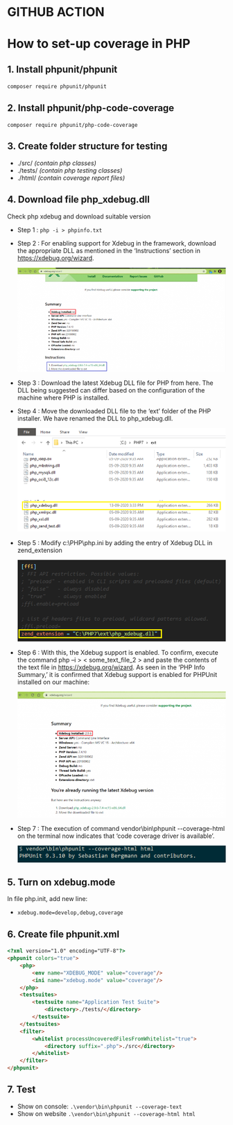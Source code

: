 # GITHUB ACTION

# How to set-up coverage in PHP
## 1. Install phpunit/phpunit
`composer require phpunit/phpunit`
## 2. Install phpunit/php-code-coverage
`composer require phpunit/php-code-coverage`
## 3. Create folder structure for testing
- ./src/ _(contain php classes)_
- ./tests/ _(contain php testing classes)_
- ./html/ _(contain coverage report files)_
## 4. Download file php_xdebug.dll
Check php xdebug and download suitable version
- Step 1 : `php -i > phpinfo.txt`
- Step 2 : For enabling support for Xdebug in the framework, download the appropriate DLL as mentioned in the ‘Instructions’ section in https://xdebug.org/wizard.

  ![img_1.png](./public/images/img_1.png)
- Step 3 : Download the latest Xdebug DLL file for PHP from here. The DLL being suggested can differ based on the configuration of the machine where PHP is installed. 
- Step 4 : Move the downloaded DLL file to the ‘ext’ folder of the PHP installer. We have renamed the DLL to php_xdebug.dll.

  ![img.png](./public/images/img.png)
- Step 5 : Modify c:\PHP\php.ini by adding the entry of Xdebug DLL in zend_extension

  ![img_2.png](./public/images/img_2.png)
- Step 6 : With this, the Xdebug support is enabled. To confirm, execute the command php –i > < some_text_file_2 > and paste the contents of the text file in https://xdebug.org/wizard. As seen in the ‘PHP Info Summary,’ it is confirmed that Xdebug support is enabled for PHPUnit installed on our machine:

  ![img_3.png](./public/images/img_3.png)
- Step 7 : The execution of command vendor\bin\phpunit --coverage-html <directory> on the terminal now indicates that ‘code coverage driver is available’.

  ![img_4.png](./public/images/img_4.png)
## 5. Turn on xdebug.mode
In file php.init, add new line:
- `xdebug.mode=develop,debug,coverage`
## 6. Create file phpunit.xml
```html
<?xml version="1.0" encoding="UTF-8"?>
<phpunit colors="true">
    <php>
        <env name="XDEBUG_MODE" value="coverage"/>
        <ini name="xdebug.mode" value="coverage"/>
    </php>
    <testsuites>
        <testsuite name="Application Test Suite">
            <directory>./tests/</directory>
        </testsuite>
    </testsuites>
    <filter>
        <whitelist processUncoveredFilesFromWhitelist="true">
            <directory suffix=".php">./src</directory>
        </whitelist>
    </filter>
</phpunit>
```
## 7. Test
- Show on console:
`.\vendor\bin\phpunit --coverage-text`
- Show on website
`.\vendor\bin\phpunit --coverage-html html`
